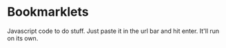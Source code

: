 # Bookmarklets
Javascript code to do stuff. Just paste it in the url bar and hit enter. It'll run on its own. 
